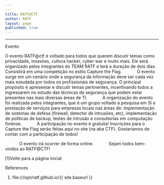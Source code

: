 ```yaml
--- 
---
title: RATF@CTF
author: RATF
layout: page
published: true
---
```

---
Evento

O evento RATF@ctf é voltado para todos que querem discutir temas como privacidade, invasões, 
cultura hacker, cyber war e muito mais. Ele será organizado pelos integrantes do TEAM RATF e terá a duração de dois dias.
Consistirá em uma competição no estilo Capture the Flag.
    O evento surge em um cenário onde a segurança da informação deve ser cada vez mais estudada por 
todos os profissionais de segurança. O principal propósito é apresentar e discutir temas pertinentes, 
incentivando todos a ingressarem no estudo das técnicas de segurança que podem estar presentes 
nas mais diversas áreas de TI.
    A organização do evento foi realizada pelos integrantes, que é um grupo voltado à pesquisa em SI e prestação de serviços 
 para empresas locais nas áreas de: implementação de sistemas de defesa (firewall, 
detector de intrusões, etc), implementação de políticas de backup, testes de intrusão e consultorias em computação forense.
    A participação no evento é gratuita! Inscrições para o Capture the Flag serão feitas aqui no site 
(na aba CTF). Gostaríamos de contar com a participação de todos!

    O evento irá ocorrer de forma online.
    Sejam todos bem-vindos ao RATF@CTF!
    
   [1]Volte para a página ínicial

References

   1. file:///opt/ratf.github.io/{{ site.baseurl }}
  
